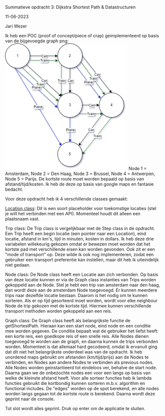 Summatieve opdracht 3: Dijkstra Shortest Path & Datastructuren

11-06-2023

Jari Wezer

Ik heb een POC (proof of concept/piece of crap) geimplementeerd op basis van de bijgevoegde graph png:
![Graph](/docs/Graph.png)
Node 1 = Amsterdam,
Node 2 = Den Haag,
Node 3 = Brussel,
Node 4 = Antwerpen,
Node 5 = Parijs.
De kortste route moet worden bepaald op basis van afstand/tijd/kosten. Ik heb de deze op basis van google maps en fantasie bedacht.


Voor deze opdracht heb ik 4 verschillende classes gemaakt:

[Location class](/src/Location.cpp):
Dit is een soort placeholder voor toekomstige locaties (stel je wilt het verbinden met een API). 
Momenteel houdt dit alleen een plaatsnaam vast.

Trip class:
De Trip class is vergelijkbaar met de Step class in de opdracht.
Een Trip heeft een begin locatie (een pointer naar een Location), eind locatie, afstand in km's, tijd in minuten, kosten in dollars. Ik heb deze drie variabelen willekeurig gekozen omdat er bewezen moet worden dat het kortste pad met verschillende eisen kan worden gevonden.
Ook zit er een "mode of transport" op. Deze wilde ik ook nog implementeren, zodat een gebruiker een transport preferentie kan instellen, maar dit heb ik uiteindelijk niet gedaan.

Node class:
De Node class heeft een Locatie aan zich verbonden. Op basis van deze locatie kunnen er via de Graph class instanties van Trips worden gekoppeld aan de Node.
Stel je hebt een trip van amsterdam naar den haag, dan wordt deze aan de amsterdam Node toegevoegd.
Er kunnen meerdere trips naar dezelfde locatie bestaan. Daarom is het nodig om te kunnen sorteren.
Als er op tijd gesorteerd moet worden, wordt voor elke neighbour Node de trip gekozen met de kortste tijd. Hiermee kunnen verschillende transport methoden worden gekoppeld aan een reis.

Graph class:
De Graph class heeft als belangrijkste functie de getShortestPath. Hieraan kan een start node, eind node en een conditie mee worden gegeven.
De conditie bepaalt wat de gebruiker het liefst heeft: een korte reis, een goedkope reis of een snelle reis. 
Alle Nodes dienen toegevoegd te worden aan de graph, en daarna kunnen de trips verbonden worden. Momenteel is dat allemaal hard gecodeerd, omdat ik ervanuit ging dat dit niet het belangrijkste onderdeel was van de opdracht.
Ik heb unordered maps gebruikt om afstanden (km/tijd/prijs) aan de Nodes te verbinden, en Nodes aan andere Nodes te verbinden als previous nodes.
Alle Nodes worden geinstantieerd tot eindeloos ver, behalve de start node. Daarna gaan we de onbezochte nodes een voor een langs op basis van welke de kleinste afstand heeft.
Voor alle sorteer functies heb ik lambda functies gebruikt die kortbondig kunnen sorteren m.b.v. algorithm en functional includes.
De "edges" worden op de spot berekend, en alle nodes worden langs gegaan tot de kortste route is berekend. Daarna wordt deze geprint naar de console.

Tot slot wordt alles geprint. Druk op enter om de applicatie te sluiten.
